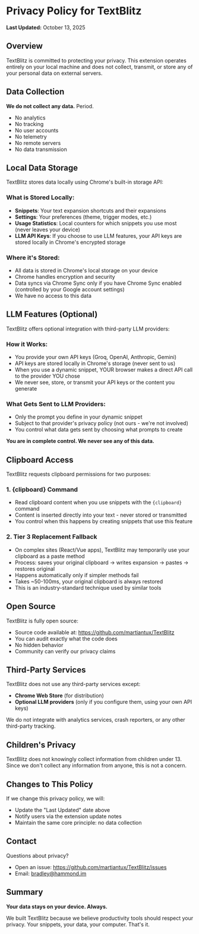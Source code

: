 # Privacy Policy for TextBlitz

**Last Updated:** October 13, 2025

## Overview

TextBlitz is committed to protecting your privacy. This extension operates entirely on your local machine and does not collect, transmit, or store any of your personal data on external servers.

## Data Collection

**We do not collect any data.** Period.

- No analytics
- No tracking
- No user accounts
- No telemetry
- No remote servers
- No data transmission

## Local Data Storage

TextBlitz stores data locally using Chrome's built-in storage API:

### What is Stored Locally:
- **Snippets**: Your text expansion shortcuts and their expansions
- **Settings**: Your preferences (theme, trigger modes, etc.)
- **Usage Statistics**: Local counters for which snippets you use most (never leaves your device)
- **LLM API Keys**: If you choose to use LLM features, your API keys are stored locally in Chrome's encrypted storage

### Where it's Stored:
- All data is stored in Chrome's local storage on your device
- Chrome handles encryption and security
- Data syncs via Chrome Sync only if you have Chrome Sync enabled (controlled by your Google account settings)
- We have no access to this data

## LLM Features (Optional)

TextBlitz offers optional integration with third-party LLM providers:

### How it Works:
- You provide your own API keys (Groq, OpenAI, Anthropic, Gemini)
- API keys are stored locally in Chrome's storage (never sent to us)
- When you use a dynamic snippet, YOUR browser makes a direct API call to the provider YOU chose
- We never see, store, or transmit your API keys or the content you generate

### What Gets Sent to LLM Providers:
- Only the prompt you define in your dynamic snippet
- Subject to that provider's privacy policy (not ours - we're not involved)
- You control what data gets sent by choosing what prompts to create

**You are in complete control. We never see any of this data.**

## Clipboard Access

TextBlitz requests clipboard permissions for two purposes:

### 1. {clipboard} Command
- Read clipboard content when you use snippets with the `{clipboard}` command
- Content is inserted directly into your text - never stored or transmitted
- You control when this happens by creating snippets that use this feature

### 2. Tier 3 Replacement Fallback
- On complex sites (React/Vue apps), TextBlitz may temporarily use your clipboard as a paste method
- Process: saves your original clipboard → writes expansion → pastes → restores original
- Happens automatically only if simpler methods fail
- Takes ~50-100ms, your original clipboard is always restored
- This is an industry-standard technique used by similar tools

## Open Source

TextBlitz is fully open source:

- Source code available at: https://github.com/martiantux/TextBlitz
- You can audit exactly what the code does
- No hidden behavior
- Community can verify our privacy claims

## Third-Party Services

TextBlitz does not use any third-party services except:

- **Chrome Web Store** (for distribution)
- **Optional LLM providers** (only if you configure them, using your own API keys)

We do not integrate with analytics services, crash reporters, or any other third-party tracking.

## Children's Privacy

TextBlitz does not knowingly collect information from children under 13. Since we don't collect any information from anyone, this is not a concern.

## Changes to This Policy

If we change this privacy policy, we will:
- Update the "Last Updated" date above
- Notify users via the extension update notes
- Maintain the same core principle: no data collection

## Contact

Questions about privacy?
- Open an issue: https://github.com/martiantux/TextBlitz/issues
- Email: bradley@hammond.im

## Summary

**Your data stays on your device. Always.**

We built TextBlitz because we believe productivity tools should respect your privacy. Your snippets, your data, your computer. That's it.
